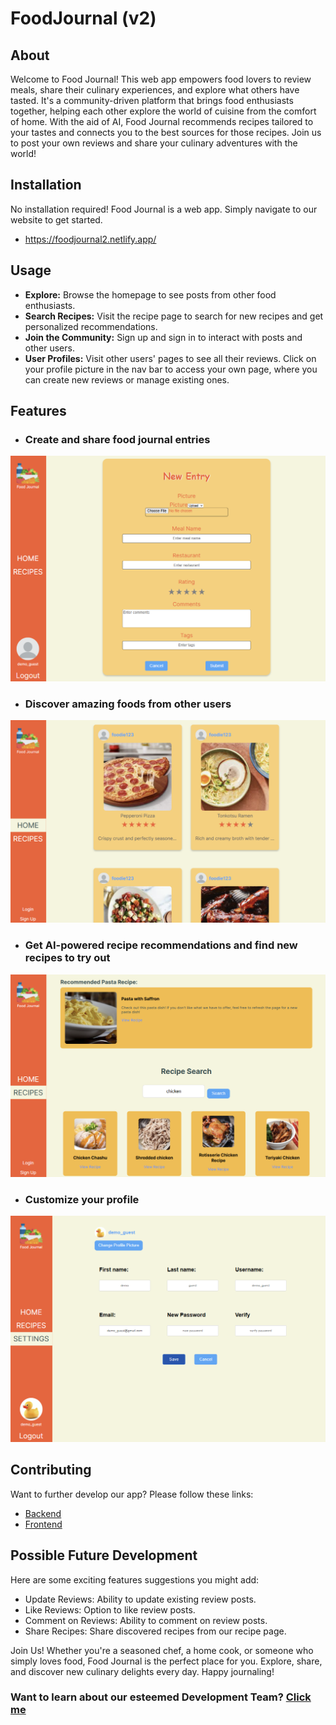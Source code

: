 # FoodJournal (v2)
## About
Welcome to Food Journal! This web app empowers food lovers to review meals, share their culinary experiences, and explore what others have tasted. It's a community-driven platform that brings food enthusiasts together, helping each other explore the world of cuisine from the comfort of home. With the aid of AI, Food Journal recommends recipes tailored to your tastes and connects you to the best sources for those recipes. Join us to post your own reviews and share your culinary adventures with the world!

## Installation
No installation required! Food Journal is a web app. Simply navigate to our website to get started.
- https://foodjournal2.netlify.app/

## Usage
- **Explore:** Browse the homepage to see posts from other food enthusiasts.
- **Search Recipes:** Visit the recipe page to search for new recipes and get personalized recommendations.
- **Join the Community:** Sign up and sign in to interact with posts and other users.
- **User Profiles:** Visit other users' pages to see all their reviews. Click on your profile picture in the nav bar to access your own page, where you can create new reviews or manage existing ones.

## Features
- ### Create and share food journal entries
![Create food journal post](public/fjNewEntry.png)
- ### Discover amazing foods from other users
![Discover posts](public/fjHome.png)
- ### Get AI-powered recipe recommendations and find new recipes to try out
![Discover new recipes](public/fjRecipes.png)
- ### Customize your profile
![Profile customization](public/fjSettings.png)

## Contributing
Want to further develop our app? Please follow these links:
- [Backend](./src/backend/README.md)
- [Frontend](./src/README.md)

## Possible Future Development
Here are some exciting features suggestions you might add:

- Update Reviews: Ability to update existing review posts.
- Like Reviews: Option to like review posts.
- Comment on Reviews: Ability to comment on review posts.
- Share Recipes: Share discovered recipes from our recipe page.

Join Us!
Whether you're a seasoned chef, a home cook, or someone who simply loves food, Food Journal is the perfect place for you. Explore, share, and discover new culinary delights every day. Happy journaling!

### Want to learn about our esteemed Development Team? [Click me](teamPage.md)
